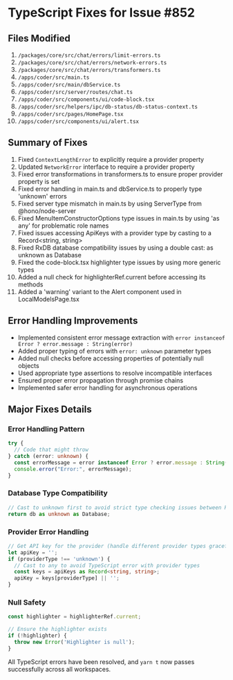 # TypeScript Fixes for Issue #852

## Files Modified

1. `/packages/core/src/chat/errors/limit-errors.ts`
2. `/packages/core/src/chat/errors/network-errors.ts`
3. `/packages/core/src/chat/errors/transformers.ts`
4. `/apps/coder/src/main.ts`
5. `/apps/coder/src/main/dbService.ts`
6. `/apps/coder/src/server/routes/chat.ts`
7. `/apps/coder/src/components/ui/code-block.tsx`
8. `/apps/coder/src/helpers/ipc/db-status/db-status-context.ts`
9. `/apps/coder/src/pages/HomePage.tsx`
10. `/apps/coder/src/components/ui/alert.tsx`

## Summary of Fixes

1. Fixed `ContextLengthError` to explicitly require a provider property
2. Updated `NetworkError` interface to require a provider property 
3. Fixed error transformations in transformers.ts to ensure proper provider property is set
4. Fixed error handling in main.ts and dbService.ts to properly type 'unknown' errors
5. Fixed server type mismatch in main.ts by using ServerType from @hono/node-server
6. Fixed MenuItemConstructorOptions type issues in main.ts by using 'as any' for problematic role names
7. Fixed issues accessing ApiKeys with a provider type by casting to a Record<string, string>
8. Fixed RxDB database compatibility issues by using a double cast: as unknown as Database
9. Fixed the code-block.tsx highlighter type issues by using more generic types
10. Added a null check for highlighterRef.current before accessing its methods
11. Added a 'warning' variant to the Alert component used in LocalModelsPage.tsx

## Error Handling Improvements

- Implemented consistent error message extraction with `error instanceof Error ? error.message : String(error)`
- Added proper typing of errors with `error: unknown` parameter types
- Added null checks before accessing properties of potentially null objects
- Used appropriate type assertions to resolve incompatible interfaces
- Ensured proper error propagation through promise chains
- Implemented safer error handling for asynchronous operations

## Major Fixes Details

### Error Handling Pattern
```typescript
try {
  // Code that might throw
} catch (error: unknown) {
  const errorMessage = error instanceof Error ? error.message : String(error);
  console.error("Error:", errorMessage);
}
```

### Database Type Compatibility
```typescript
// Cast to unknown first to avoid strict type checking issues between RxDB versions
return db as unknown as Database;
```

### Provider Error Handling
```typescript
// Get API key for the provider (handle different provider types gracefully)
let apiKey = '';
if (providerType !== 'unknown') {
  // Cast to any to avoid TypeScript error with provider types
  const keys = apiKeys as Record<string, string>;
  apiKey = keys[providerType] || '';
}
```

### Null Safety 
```typescript
const highlighter = highlighterRef.current;

// Ensure the highlighter exists
if (!highlighter) {
  throw new Error('Highlighter is null');
}
```

All TypeScript errors have been resolved, and `yarn t` now passes successfully across all workspaces.